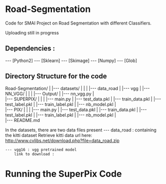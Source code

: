 # Road-Segmentation
Code for SMAI Project on Road Segmentation with different Classifiers.

Uploading still in progress


## Dependencies :
--- [Python2] 
--- [Sklearn]
--- [Skimage]
--- [Numpy] 
--- [Glob]

## Directory Structure for the code 

Road-Segmentation/
|
|--- datasets/
|    |
|    |--- data_road
|    |--- vgg
|
|--- NN_VGG/
|    |
|    |--- Output/
|    |--- nn_vgg.py
|    
|--- SUPERPIX/
|    |
|    |--- main.py
|    |--- test_data.pkl
|    |--- train_data.pkl
|    |--- test_label.pkl
|    |--- train_label.pkl
|    |--- nb_model.pkl
|    
|--- PIX/
|    |
|    |--- main.py
|    |--- test_data.pkl
|    |--- train_data.pkl
|    |--- test_label.pkl
|    |--- train_label.pkl
|    |--- nb_model.pkl
|    
|--- README.md

In the datasets, there are two data files present
	--- data_road : containing the kitti dataset
		Retrieve kitti data url here: http://www.cvlibs.net/download.php?file=data_road.zip

	--- vgg16 : vgg pretrained model
		link to download : 

# Running the SuperPix Code


